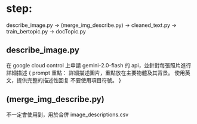 # step: 
describe_image.py ->
(merge_img_describe.py) -> 
cleaned_text.py -> 
train_bertopic.py ->
docTopic.py

## describe_image.py
在 google cloud control 上申請 gemini-2.0-flash 的 api，並針對每張照片進行詳細描述
{ prompt 重點：
    詳細描述圖片，重點放在主要物體及其背景。
    使用英文，提供完整的描述性回复
    不要使用項目符號。
}

## (merge_img_describe.py)
不一定會使用到，用於合併 image_descriptions.csv